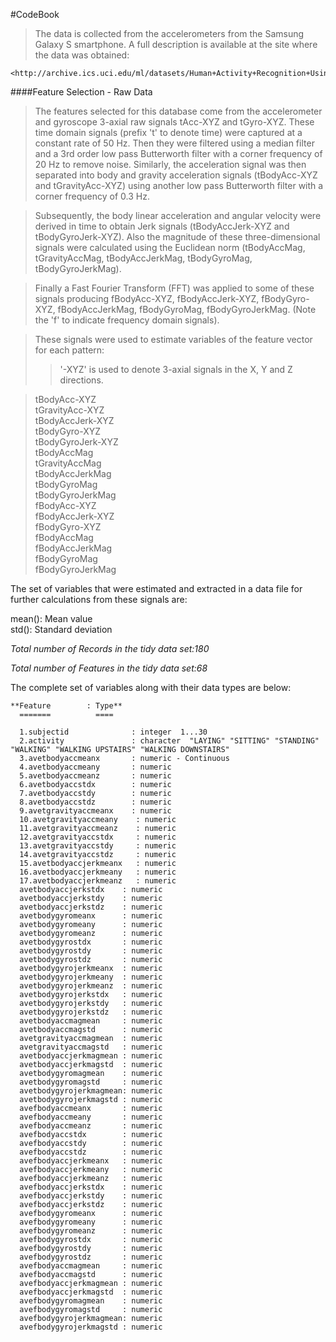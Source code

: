 

#CodeBook




>The data is collected from the accelerometers from the Samsung Galaxy S smartphone. A full description is available at the site where the data was obtained:

	<http://archive.ics.uci.edu/ml/datasets/Human+Activity+Recognition+Using+Smartphones>

 
####Feature Selection - Raw Data


>The features selected for this database come from the accelerometer and gyroscope 3-axial raw signals tAcc-XYZ and tGyro-XYZ. These time domain signals (prefix 't' to denote time) were captured at a constant rate of 50 Hz. Then they were filtered using a median filter and a 3rd order low pass Butterworth filter with a corner frequency of 20 Hz to remove noise. Similarly, the acceleration signal was then separated into body and gravity acceleration signals (tBodyAcc-XYZ and tGravityAcc-XYZ) using another low pass Butterworth filter with a corner frequency of 0.3 Hz. 

>Subsequently, the body linear acceleration and angular velocity were derived in time to obtain Jerk signals (tBodyAccJerk-XYZ and tBodyGyroJerk-XYZ). Also the magnitude of these three-dimensional signals were calculated using the Euclidean norm (tBodyAccMag, tGravityAccMag, tBodyAccJerkMag, tBodyGyroMag, tBodyGyroJerkMag). 

>Finally a Fast Fourier Transform (FFT) was applied to some of these signals producing fBodyAcc-XYZ, fBodyAccJerk-XYZ, fBodyGyro-XYZ, fBodyAccJerkMag, fBodyGyroMag, fBodyGyroJerkMag. (Note the 'f' to indicate frequency domain signals). 

>These signals were used to estimate variables of the feature vector for each pattern:  
>>'-XYZ' is used to denote 3-axial signals in the X, Y and Z directions.

>tBodyAcc-XYZ  
>tGravityAcc-XYZ  
>tBodyAccJerk-XYZ  
>tBodyGyro-XYZ  
>tBodyGyroJerk-XYZ  
>tBodyAccMag  
>tGravityAccMag  
>tBodyAccJerkMag  
>tBodyGyroMag  
>tBodyGyroJerkMag  
>fBodyAcc-XYZ  
>fBodyAccJerk-XYZ  
>fBodyGyro-XYZ  
>fBodyAccMag  
>fBodyAccJerkMag  
>fBodyGyroMag  
>fBodyGyroJerkMag  

The set of variables that were estimated and extracted in a data file for further calculations from these signals are: 

mean(): Mean value  
std(): Standard deviation  



*Total number of Records in the tidy data set:180*
	
  
*Total number of Features in the tidy data set:68*  

The complete set of variables along with their data types are below:

  	**Feature		 : Type**
  	  =======		   ====	        
  
	  1.subjectid              : integer  1...30  
	  2.activity               : character  "LAYING" "SITTING" "STANDING" "WALKING" "WALKING UPSTAIRS" "WALKING DOWNSTAIRS"   
	  3.avetbodyaccmeanx       : numeric - Continuous      
	  4.avetbodyaccmeany       : numeric   
	  5.avetbodyaccmeanz       : numeric   
	  6.avetbodyaccstdx        : numeric   
	  7.avetbodyaccstdy        : numeric   
	  8.avetbodyaccstdz        : numeric   
	  9.avetgravityaccmeanx    : numeric   
	  10.avetgravityaccmeany    : numeric   
	  11.avetgravityaccmeanz    : numeric   
	  12.avetgravityaccstdx     : numeric   
	  13.avetgravityaccstdy     : numeric   
	  14.avetgravityaccstdz     : numeric   
	  15.avetbodyaccjerkmeanx   : numeric   
	  16.avetbodyaccjerkmeany   : numeric   
	  17.avetbodyaccjerkmeanz   : numeric  
	  avetbodyaccjerkstdx    : numeric    
	  avetbodyaccjerkstdy    : numeric  
	  avetbodyaccjerkstdz    : numeric  
	  avetbodygyromeanx      : numeric  
	  avetbodygyromeany      : numeric  
	  avetbodygyromeanz      : numeric  
	  avetbodygyrostdx       : numeric  
	  avetbodygyrostdy       : numeric  
	  avetbodygyrostdz       : numeric  
	  avetbodygyrojerkmeanx  : numeric  
	  avetbodygyrojerkmeany  : numeric  
	  avetbodygyrojerkmeanz  : numeric  
	  avetbodygyrojerkstdx   : numeric  
	  avetbodygyrojerkstdy   : numeric  
	  avetbodygyrojerkstdz   : numeric  
	  avetbodyaccmagmean     : numeric  
	  avetbodyaccmagstd      : numeric  
	  avetgravityaccmagmean  : numeric  
	  avetgravityaccmagstd   : numeric  
	  avetbodyaccjerkmagmean : numeric  
	  avetbodyaccjerkmagstd  : numeric  
	  avetbodygyromagmean    : numeric  
	  avetbodygyromagstd     : numeric  
	  avetbodygyrojerkmagmean: numeric  
	  avetbodygyrojerkmagstd : numeric  
	  avefbodyaccmeanx       : numeric  
	  avefbodyaccmeany       : numeric  
	  avefbodyaccmeanz       : numeric  
	  avefbodyaccstdx        : numeric  
	  avefbodyaccstdy        : numeric  
	  avefbodyaccstdz        : numeric  
	  avefbodyaccjerkmeanx   : numeric  
	  avefbodyaccjerkmeany   : numeric  
	  avefbodyaccjerkmeanz   : numeric  
	  avefbodyaccjerkstdx    : numeric  
	  avefbodyaccjerkstdy    : numeric  
	  avefbodyaccjerkstdz    : numeric  
	  avefbodygyromeanx      : numeric  
	  avefbodygyromeany      : numeric  
	  avefbodygyromeanz      : numeric  
	  avefbodygyrostdx       : numeric  
	  avefbodygyrostdy       : numeric  
	  avefbodygyrostdz       : numeric  
	  avefbodyaccmagmean     : numeric  
	  avefbodyaccmagstd      : numeric  
	  avefbodyaccjerkmagmean : numeric  
	  avefbodyaccjerkmagstd  : numeric  
	  avefbodygyromagmean    : numeric  
	  avefbodygyromagstd     : numeric  
	  avefbodygyrojerkmagmean: numeric  
	  avefbodygyrojerkmagstd : numeric  